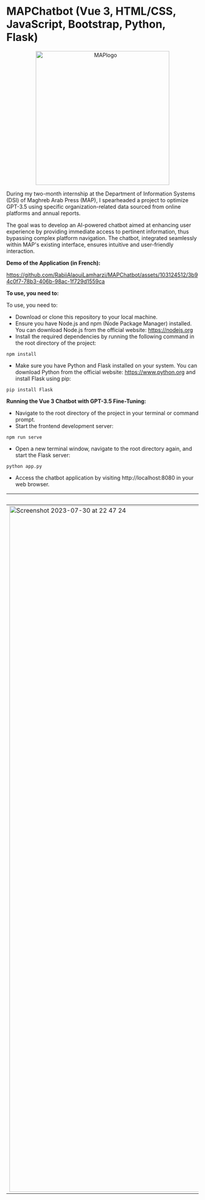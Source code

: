 # MAPChatbot (Vue 3, HTML/CSS, JavaScript, Bootstrap, Python, Flask)

<p align="center">
  <img src="https://github.com/RabiiAlaouiLamharzi/MAPChatbot/assets/103124512/28a1785d-47b7-415d-a2f4-fa6e25678c7e" alt="MAPlogo" width="350">
</p>

During my two-month internship at the Department of Information Systems (DSI) of Maghreb Arab Press (MAP), I spearheaded a project to optimize GPT-3.5 using specific organization-related data sourced from online platforms and annual reports. 

The goal was to develop an AI-powered chatbot aimed at enhancing user experience by providing immediate access to pertinent information, thus bypassing complex platform navigation. The chatbot, integrated seamlessly within MAP's existing interface, ensures intuitive and user-friendly interaction.

**Demo of the Application (in French):**

https://github.com/RabiiAlaouiLamharzi/MAPChatbot/assets/103124512/3b94c0f7-78b3-406b-98ac-1f729d1559ca

**To use, you need to:**

To use, you need to:

- Download or clone this repository to your local machine.
- Ensure you have Node.js and npm (Node Package Manager) installed. You can download Node.js from the official website: https://nodejs.org
- Install the required dependencies by running the following command in the root directory of the project:
```
npm install
```
- Make sure you have Python and Flask installed on your system. You can download Python from the official website: https://www.python.org and install Flask using pip:
```
pip install Flask
```
**Running the Vue 3 Chatbot with GPT-3.5 Fine-Tuning:**

- Navigate to the root directory of the project in your terminal or command prompt.
- Start the frontend development server:
```
npm run serve
```
- Open a new terminal window, navigate to the root directory again, and start the Flask server:
```
python app.py
```
- Access the chatbot application by visiting http://localhost:8080 in your web browser.

| Desktop Display  | Mobile Display |
| ------------- | ------------- |
| <img width="1792" alt="Screenshot 2023-07-30 at 22 47 24" src="https://github.com/RabiiAlaouiLamharzi/MAPChatbot/assets/103124512/74bebd85-303b-4099-8611-37d6da8f5a37"> | <img width="684" alt="Screenshot 2023-07-30 at 22 48 55" src="https://github.com/RabiiAlaouiLamharzi/MAPChatbot/assets/103124512/f339d25e-e5ba-4af6-a81f-021a428f7528"> |

